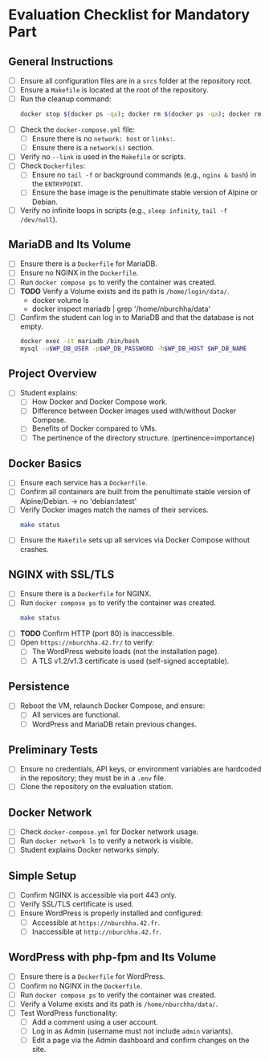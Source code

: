 # Evaluation Checklist for Mandatory Part

## General Instructions
- [ ] Ensure all configuration files are in a `srcs` folder at the repository root.
- [ ] Ensure a `Makefile` is located at the root of the repository.
- [ ] Run the cleanup command:  
  ```bash
  docker stop $(docker ps -qa); docker rm $(docker ps -qa); docker rmi -f $(docker images -qa); docker volume rm $(docker volume ls -q); docker network rm $(docker network ls -q) 2>/dev/null
  ```
- [ ] Check the `docker-compose.yml` file:
  - [ ] Ensure there is no `network: host` or `links:`.
  - [ ] Ensure there is a `network(s)` section.
- [ ] Verify no `--link` is used in the `Makefile` or scripts.
- [ ] Check `Dockerfiles`:
  - [ ] Ensure no `tail -f` or background commands (e.g., `nginx & bash`) in the `ENTRYPOINT`.
  - [ ] Ensure the base image is the penultimate stable version of Alpine or Debian.
- [ ] Verify no infinite loops in scripts (e.g., `sleep infinity`, `tail -f /dev/null`).

## MariaDB and Its Volume
- [ ] Ensure there is a `Dockerfile` for MariaDB.
- [ ] Ensure no NGINX in the `Dockerfile`.
- [ ] Run `docker compose ps` to verify the container was created.
- [ ] **TODO** Verify a Volume exists and its path is `/home/login/data/`.
	- docker volume ls
	- docker inspect mariadb | grep '/home/nburchha/data'
- [ ] Confirm the student can log in to MariaDB and that the database is not empty.
  ```bash
  docker exec -it mariadb /bin/bash
  mysql -u$WP_DB_USER -p$WP_DB_PASSWORD -h$WP_DB_HOST $WP_DB_NAME

## Project Overview
- [ ] Student explains:
  - [ ] How Docker and Docker Compose work.
  - [ ] Difference between Docker images used with/without Docker Compose.
  - [ ] Benefits of Docker compared to VMs.
  - [ ] The pertinence of the directory structure. (pertinence=importance)

## Docker Basics
- [ ] Ensure each service has a `Dockerfile`.
- [ ] Confirm all containers are built from the penultimate stable version of Alpine/Debian. -> no 'debian:latest'
- [ ] Verify Docker images match the names of their services.
  ```bash
  make status
- [ ] Ensure the `Makefile` sets up all services via Docker Compose without crashes.

## NGINX with SSL/TLS
- [ ] Ensure there is a `Dockerfile` for NGINX.
- [ ] Run `docker compose ps` to verify the container was created.
  ```bash
  make status
- [ ] **TODO** Confirm HTTP (port 80) is inaccessible.
- [ ] Open `https://nburchha.42.fr/` to verify:
  - [ ] The WordPress website loads (not the installation page).
  - [ ] A TLS v1.2/v1.3 certificate is used (self-signed acceptable).

## Persistence
- [ ] Reboot the VM, relaunch Docker Compose, and ensure:
  - [ ] All services are functional.
  - [ ] WordPress and MariaDB retain previous changes.

## Preliminary Tests
- [ ] Ensure no credentials, API keys, or environment variables are hardcoded in the repository; they must be in a `.env` file.
- [ ] Clone the repository on the evaluation station.

## Docker Network
- [ ] Check `docker-compose.yml` for Docker network usage.
- [ ] Run `docker network ls` to verify a network is visible.
- [ ] Student explains Docker networks simply.

## Simple Setup
- [ ] Confirm NGINX is accessible via port 443 only.
- [ ] Verify SSL/TLS certificate is used.
- [ ] Ensure WordPress is properly installed and configured:
  - [ ] Accessible at `https://nburchha.42.fr`.
  - [ ] Inaccessible at `http://nburchha.42.fr`.

## WordPress with php-fpm and Its Volume
- [ ] Ensure there is a `Dockerfile` for WordPress.
- [ ] Confirm no NGINX in the `Dockerfile`.
- [ ] Run `docker compose ps` to verify the container was created.
- [ ] Verify a Volume exists and its path is `/home/nburchha/data/`.
- [ ] Test WordPress functionality:
  - [ ] Add a comment using a user account.
  - [ ] Log in as Admin (username must not include `admin` variants).
  - [ ] Edit a page via the Admin dashboard and confirm changes on the site.
